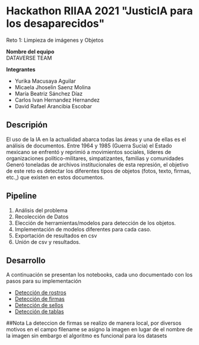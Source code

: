 
# Hackathon RIIAA 2021 "JusticIA para los desaparecidos"

Reto 1: Limpieza de imágenes y Objetos

**Nombre del equipo**  
DATAVERSE TEAM

**Integrantes**

- Yurika Macusaya Aguilar
- Micaela Jhoselin Saenz Molina
- María Beatriz Sánchez Díaz
- Carlos Ivan Hernandez Hernandez
- David Rafael Arancibia Escobar

## Descripión
El uso de la IA en la actualidad abarca todas las áreas y una de ellas es el análisis de documentos.
Entre 1964 y 1985 (Guerra Sucia) el Estado mexicano se enfrentó y reprimió a movimientos sociales, líderes de organizaciones político-militares, simpatizantes, familias y comunidades
Generó toneladas de archivos institucionales de esta represión, el objetivo de este reto es detectar los diferentes tipos de objetos (fotos, texto, firmas, etc.,) que existen en estos documentos.

## Pipeline

1.  Análisis del problema
2.  Recolección de Datos
3.  Elección de herramientas/modelos para detección de los objetos.
4.  Implementación de modelos diferentes para cada caso.
5. Exportación de resultados en csv
6. Unión de csv y resultados.

## Desarrollo

A continuación se presentan los notebooks, cada uno documentado con los pasos para su implementación 


* [Detección de rostros](https://github.com/BettySanchez7/HackatonRIIAA_DataverseTeam/blob/main/Notebooks/Deteccion_Rostros/detección_de_rostros.ipynb)
* [Detección de firmas](https://github.com/BettySanchez7/HackatonRIIAA_DataverseTeam/blob/main/Notebooks/Deteccion_Firmas/Firmas_r1.ipynb)
* [Detección de sellos](https://github.com/BettySanchez7/HackatonRIIAA_DataverseTeam/blob/main/Notebooks/Deteccion_Sellos/Detecci%C3%B3nSellos_RIIAA.ipynb)
* [Detección de tablas](https://github.com/BettySanchez7/HackatonRIIAA_DataverseTeam/blob/main/Notebooks/Deteccion_Tablas/TableDetection%20(1).ipynb)


##Nota
La deteccion de firmas se realizo de manera local, por diversos motivos en el campo filename se asigno la imagen en lugar de el nombre de la imagen sin embargo el algoritmo es funcional para los datasets
